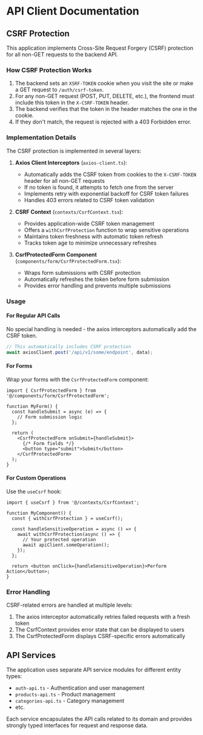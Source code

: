 # API Client Documentation

## CSRF Protection

This application implements Cross-Site Request Forgery (CSRF) protection for all non-GET requests to the backend API.

### How CSRF Protection Works

1. The backend sets an `XSRF-TOKEN` cookie when you visit the site or make a GET request to `/auth/csrf-token`.
2. For any non-GET request (POST, PUT, DELETE, etc.), the frontend must include this token in the `X-CSRF-TOKEN` header.
3. The backend verifies that the token in the header matches the one in the cookie.
4. If they don't match, the request is rejected with a 403 Forbidden error.

### Implementation Details

The CSRF protection is implemented in several layers:

1. **Axios Client Interceptors** (`axios-client.ts`):
   - Automatically adds the CSRF token from cookies to the `X-CSRF-TOKEN` header for all non-GET requests
   - If no token is found, it attempts to fetch one from the server
   - Implements retry with exponential backoff for CSRF token failures
   - Handles 403 errors related to CSRF token validation

2. **CSRF Context** (`contexts/CsrfContext.tsx`):
   - Provides application-wide CSRF token management
   - Offers a `withCsrfProtection` function to wrap sensitive operations
   - Maintains token freshness with automatic token refresh
   - Tracks token age to minimize unnecessary refreshes

3. **CsrfProtectedForm Component** (`components/form/CsrfProtectedForm.tsx`):
   - Wraps form submissions with CSRF protection
   - Automatically refreshes the token before form submission
   - Provides error handling and prevents multiple submissions

### Usage

#### For Regular API Calls

No special handling is needed - the axios interceptors automatically add the CSRF token.

```typescript
// This automatically includes CSRF protection
await axiosClient.post('/api/v1/some/endpoint', data);
```

#### For Forms

Wrap your forms with the `CsrfProtectedForm` component:

```tsx
import { CsrfProtectedForm } from '@/components/form/CsrfProtectedForm';

function MyForm() {
  const handleSubmit = async (e) => {
    // Form submission logic
  };

  return (
    <CsrfProtectedForm onSubmit={handleSubmit}>
      {/* Form fields */}
      <button type="submit">Submit</button>
    </CsrfProtectedForm>
  );
}
```

#### For Custom Operations

Use the `useCsrf` hook:

```tsx
import { useCsrf } from '@/contexts/CsrfContext';

function MyComponent() {
  const { withCsrfProtection } = useCsrf();

  const handleSensitiveOperation = async () => {
    await withCsrfProtection(async () => {
      // Your protected operation
      await apiClient.someOperation();
    });
  };

  return <button onClick={handleSensitiveOperation}>Perform Action</button>;
}
```

### Error Handling

CSRF-related errors are handled at multiple levels:

1. The axios interceptor automatically retries failed requests with a fresh token
2. The CsrfContext provides error state that can be displayed to users
3. The CsrfProtectedForm displays CSRF-specific errors automatically

## API Services

The application uses separate API service modules for different entity types:

- `auth-api.ts` - Authentication and user management
- `products-api.ts` - Product management
- `categories-api.ts` - Category management
- etc.

Each service encapsulates the API calls related to its domain and provides strongly typed interfaces for request and response data. 